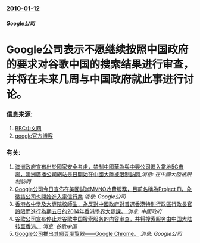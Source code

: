 ### [2010-01-12](/news/2010/01/12/index.md)

##### Google公司
#  Google公司表示不愿继续按照中国政府的要求对谷歌中国的搜索结果进行审查，并将在未来几周与中国政府就此事进行讨论。




### 信息来源:

1. [BBC中文网](http://www.bbc.co.uk/zhongwen/simp/china/2010/01/100113_google_china_internet.shtml)
2. [google官方博客](http://googleblog.blogspot.com/2010/01/new-approach-to-china.html)

### 有关:

1. [澳洲政府宣布出於國家安全考慮，禁制中國華為與中興公司進入當地5G市場，澳洲廣播公司網站是日開始在中國大陸被限制訪問 ](/zh/news/2018/08/23/澳洲政府宣布出於國家安全考慮-禁制中國華為與中興公司進入當地5G市場-澳洲廣播公司網站是日開始在中國大陸被限制訪問.md) _消息: 在中國大陸被限制訪問_
2. [Google公司今日宣佈在美國試辦MVNO收費服務，目前名稱為Project Fi，象徵該公司也開始進入電信行業](/zh/news/2015/04/22/Google公司今日宣佈在美國試辦MVNO收費服務-目前名稱為Project-Fi-象徵該公司也開始進入電信行業.md) _消息: Google公司_
3. [ 香港各中學及大專院校師生，為反對中國政府對普選香港特別行政區行政長官設限而進行為期五日的2014年香港學界大罷課。 ](/zh/news/2014/09/1/香港各中學及大專院校師生-為反對中國政府對普選香港特別行政區行政長官設限而進行為期五日的2014年香港學界大罷課.md) _消息: 中國政府_
4. [ 谷歌公司宣布停止对谷歌中国搜索服务的内容审查，并将搜索服务由中国大陆转至香港。](/zh/news/2010/03/23/谷歌公司宣布停止对谷歌中国搜索服务的内容审查-并将搜索服务由中国大陆转至香港.md) _消息: 谷歌中国_
5. [Google公司推出其網頁瀏覽器——Google Chrome。](/zh/news/2008/09/2/Google公司推出其網頁瀏覽器-Google-Chrome.md) _消息: Google公司_
